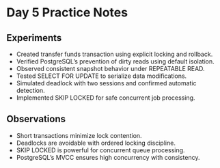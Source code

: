 # Day 5 Practice Notes

## Experiments
- Created transfer funds transaction using explicit locking and rollback.
- Verified PostgreSQL’s prevention of dirty reads using default isolation.
- Observed consistent snapshot behavior under REPEATABLE READ.
- Tested SELECT FOR UPDATE to serialize data modifications.
- Simulated deadlock with two sessions and confirmed automatic detection.
- Implemented SKIP LOCKED for safe concurrent job processing.

## Observations
- Short transactions minimize lock contention.
- Deadlocks are avoidable with ordered locking discipline.
- SKIP LOCKED is powerful for concurrent queue processing.
- PostgreSQL’s MVCC ensures high concurrency with consistency.

